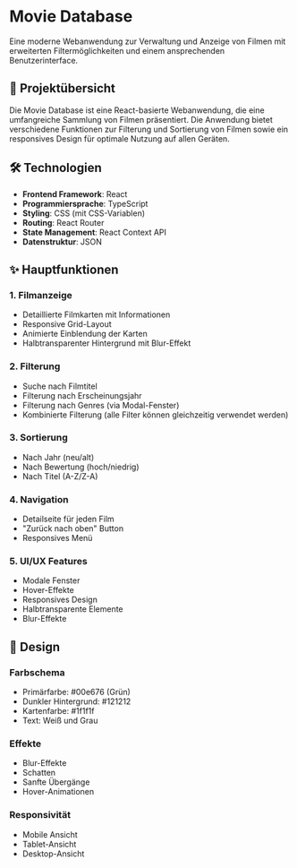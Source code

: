 # Movie Database

Eine moderne Webanwendung zur Verwaltung und Anzeige von Filmen mit erweiterten Filtermöglichkeiten und einem ansprechenden Benutzerinterface.

## 🎯 Projektübersicht

Die Movie Database ist eine React-basierte Webanwendung, die eine umfangreiche Sammlung von Filmen präsentiert. Die Anwendung bietet verschiedene Funktionen zur Filterung und Sortierung von Filmen sowie ein responsives Design für optimale Nutzung auf allen Geräten.

## 🛠 Technologien

- **Frontend Framework**: React
- **Programmiersprache**: TypeScript
- **Styling**: CSS (mit CSS-Variablen)
- **Routing**: React Router
- **State Management**: React Context API
- **Datenstruktur**: JSON

## ✨ Hauptfunktionen

### 1. Filmanzeige

- Detaillierte Filmkarten mit Informationen
- Responsive Grid-Layout
- Animierte Einblendung der Karten
- Halbtransparenter Hintergrund mit Blur-Effekt

### 2. Filterung

- Suche nach Filmtitel
- Filterung nach Erscheinungsjahr
- Filterung nach Genres (via Modal-Fenster)
- Kombinierte Filterung (alle Filter können gleichzeitig verwendet werden)

### 3. Sortierung

- Nach Jahr (neu/alt)
- Nach Bewertung (hoch/niedrig)
- Nach Titel (A-Z/Z-A)

### 4. Navigation

- Detailseite für jeden Film
- "Zurück nach oben" Button
- Responsives Menü

### 5. UI/UX Features

- Modale Fenster
- Hover-Effekte
- Responsives Design
- Halbtransparente Elemente
- Blur-Effekte

## 🎨 Design

### Farbschema

- Primärfarbe: #00e676 (Grün)
- Dunkler Hintergrund: #121212
- Kartenfarbe: #1f1f1f
- Text: Weiß und Grau

### Effekte

- Blur-Effekte
- Schatten
- Sanfte Übergänge
- Hover-Animationen

### Responsivität

- Mobile Ansicht
- Tablet-Ansicht
- Desktop-Ansicht

